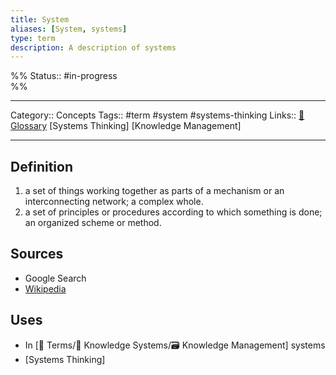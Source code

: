 ```yaml
---
title: System
aliases: [System, systems]
type: term
description: A description of systems
---
```

%%
Status:: #in-progress  
%%

---
Category:: Concepts
Tags:: #term #system #systems-thinking
Links:: [📇 Glossary](-glossary.md) [Systems Thinking] [Knowledge Management]

---

## Definition
1. a set of things working together as parts of a mechanism or an interconnecting network; a complex whole.
2. a set of principles or procedures according to which something is done; an organized scheme or method.

## Sources
- Google Search
- [Wikipedia](https://en.wikipedia.org/wiki/System)

## Uses
- In [📇 Terms/🧠 Knowledge Systems/🗃 Knowledge Management] systems
- [Systems Thinking]